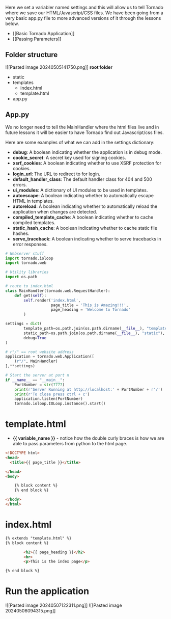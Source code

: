 Here we set a variabler named settings and this will allow us to tell Tornado where we save our HTML/Javascript/CSS files. We have been going from a very basic app.py file to more advanced versions of it through the lessons below.

- [[Basic Tornado Application]]
- [[Passing Parameters]]

## Folder structure

![[Pasted image 20240505141750.png]]
**root folder**
- static
- templates
	- index.html
	- template.html
- app.py


## App.py

We no longer need to tell the MainHandler where the html files live and in future lessons it will be easier to have Tornado find out Javascript/css files.

Here are some examples of what we can add in the settings dictionary:

- **debug**: A boolean indicating whether the application is in debug mode.
- **cookie_secret**: A secret key used for signing cookies.
- **xsrf_cookies**: A boolean indicating whether to use XSRF protection for cookies.
- **login_url**: The URL to redirect to for login.
- **default_handler_class**: The default handler class for 404 and 500 errors.
- **ui_modules**: A dictionary of UI modules to be used in templates.
- **autoescape**: A boolean indicating whether to automatically escape HTML in templates.
- **autoreload**: A boolean indicating whether to automatically reload the application when changes are detected.
- **compiled_template_cache**: A boolean indicating whether to cache compiled templates.
- **static_hash_cache**: A boolean indicating whether to cache static file hashes.
- **serve_traceback**: A boolean indicating whether to serve tracebacks in error responses.

``` python
# Webserver stuff
import tornado.ioloop
import tornado.web

# Utility libraries
import os.path

# route to index.html
class MainHandler(tornado.web.RequestHandler):
    def get(self):
        self.render('index.html',
                    page_title = 'This is Amazing!!!',
                    page_heading = 'Welcome to Tornado'
        ) 

settings = dict(
        template_path=os.path.join(os.path.dirname(__file__), "templates"),
        static_path=os.path.join(os.path.dirname(__file__), "static"),
        debug=True
)

# r"/" == root website address
application = tornado.web.Application([
    (r"/", MainHandler)
],**settings) 

# Start the server at port n
if __name__ == "__main__":
    PortNumber = str(7777)
    print(r'Server Running at http://localhost:' + PortNumber + r'/')
    print(r'To close press ctrl + c')
    application.listen(PortNumber)
    tornado.ioloop.IOLoop.instance().start()
```

# template.html

- **{{ variable_name }}** - notice how the double curly braces is how we are able to pass parameters from python to the html page.

``` html
<!DOCTYPE html>
<head>
  <title>{{ page_title }}</title>

</head>
<body>

    {% block content %}
    {% end block %}

</body>
</html>
```

# index.html
``` html
{% extends "template.html" %}
{% block content %}

		<h2>{{ page_heading }}</h2>
		<br>
		<p>This is the index page</p>

{% end block %}
```

# Run the application
![[Pasted image 20240507122311.png]]
![[Pasted image 20240506094315.png]]
